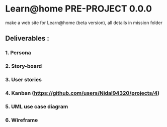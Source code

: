 
# Learn@home PRE-PROJECT 0.0.0 

make a web site for Learn@home (beta version), all details in mission folder

## Deliverables :

### 1. Persona

### 2. Story-board

### 3. User stories

### 4. Kanban (https://github.com/users/Nidal94320/projects/4)

### 5. UML use case diagram

### 6. Wireframe 
